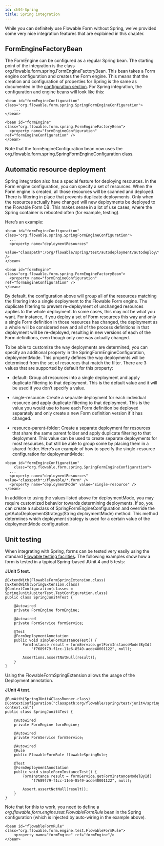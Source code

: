 ```yaml
---
id: ch04-Spring
title: Spring integration
---
```


While you can definitely use Flowable Form without Spring, we’ve provided some very nice integration features that are explained in this chapter.

## FormEngineFactoryBean

The FormEngine can be configured as a regular Spring bean. The starting point of the integration is the class org.flowable.form.spring.FormEngineFactoryBean. This bean takes a Form engine configuration and creates the Form engine. This means that the creation and configuration of properties for Spring is the same as documented in the [configuration section](form/ch02-Configuration.md#creating-a-form-engine). For Spring integration, the configuration and engine beans will look like this:

    <bean id="formEngineConfiguration" class="org.flowable.form.spring.SpringFormEngineConfiguration">
        ...
    </bean>

    <bean id="formEngine" class="org.flowable.form.spring.FormEngineFactoryBean">
      <property name="formEngineConfiguration" ref="formEngineConfiguration" />
    </bean>

Note that the formEngineConfiguration bean now uses the org.flowable.form.spring.SpringFormEngineConfiguration class.

## Automatic resource deployment

Spring integration also has a special feature for deploying resources. In the Form engine configuration, you can specify a set of resources. When the Form engine is created, all those resources will be scanned and deployed. There is filtering in place that prevents duplicate deployments. Only when the resources actually have changed will new deployments be deployed to the Flowable Form DB. This makes sense in a lot of use cases, where the Spring container is rebooted often (for example, testing).

Here’s an example:

    <bean id="formEngineConfiguration" class="org.flowable.spring.SpringFormEngineConfiguration">
      ...
      <property name="deploymentResources"
        value="classpath*:/org/flowable/spring/test/autodeployment/autodeploy/*.form" />
    </bean>

    <bean id="formEngine" class="org.flowable.form.spring.FormEngineFactoryBean">
      <property name="formEngineConfiguration" ref="formEngineConfiguration" />
    </bean>

By default, the configuration above will group all of the resources matching the filtering into a single deployment to the Flowable Form engine. The duplicate filtering to prevent re-deployment of unchanged resources applies to the whole deployment. In some cases, this may not be what you want. For instance, if you deploy a set of Form resources this way and only a single Form definition in those resources has changed, the deployment as a whole will be considered new and all of the process definitions in that deployment will be re-deployed, resulting in new versions of each of the Form definitions, even though only one was actually changed.

To be able to customize the way deployments are determined, you can specify an additional property in the SpringFormEngineConfiguration, deploymentMode. This property defines the way deployments will be determined from the set of resources that match the filter. There are 3 values that are supported by default for this property:

-   default: Group all resources into a single deployment and apply duplicate filtering to that deployment. This is the default value and it will be used if you don’t specify a value.

-   single-resource: Create a separate deployment for each individual resource and apply duplicate filtering to that deployment. This is the value you would use to have each Form definition be deployed separately and only create a new Form definition version if it has changed.

-   resource-parent-folder: Create a separate deployment for resources that share the same parent folder and apply duplicate filtering to that deployment. This value can be used to create separate deployments for most resources, but still be able to group some by placing them in a shared folder. Here’s an example of how to specify the single-resource configuration for deploymentMode:

<!-- -->

    <bean id="formEngineConfiguration"
        class="org.flowable.form.spring.SpringFormEngineConfiguration">
      ...
      <property name="deploymentResources" value="classpath*:/flowable/*.form" />
      <property name="deploymentMode" value="single-resource" />
    </bean>

In addition to using the values listed above for deploymentMode, you may require customized behavior towards determining deployments. If so, you can create a subclass of SpringFormEngineConfiguration and override the getAutoDeploymentStrategy(String deploymentMode) method. This method determines which deployment strategy is used for a certain value of the deploymentMode configuration.

## Unit testing

When integrating with Spring, forms can be tested very easily using the standard [Flowable testing facilities](form/ch03-API.md#unit-testing).
The following examples show how a form is tested in a typical Spring-based JUnit 4 and 5 tests:

**JUnit 5 test.**

    @ExtendWith(FlowableFormSpringExtension.class)
    @ExtendWith(SpringExtension.class)
    @ContextConfiguration(classes = SpringJunitJupiterTest.TestConfiguration.class)
    public class SpringJunit4Test {

        @Autowired
        private FormEngine formEngine;

        @Autowired
        private FormService formService;

        @Test
        @FormDeploymentAnnotation
        public void simpleFormInstanceTest() {
            FormInstance result = formService.getFormInstanceModelById(
                "f7689f79-f1cc-11e6-8549-acde48001122", null);

            Assertions.assertNotNull(result));
        }
    }

Using the FlowableFormSpringExtension allows the usage of the Deployment annotation.

**JUnit 4 test.**

    @RunWith(SpringJUnit4ClassRunner.class)
    @ContextConfiguration("classpath:org/flowable/spring/test/junit4/springTypicalUsageTest-context.xml")
    public class SpringJunit4Test {

        @Autowired
        private FormEngine formEngine;

        @Autowired
        private FormService formService;

        @Autowired
        @Rule
        public FlowableFormRule flowableSpringRule;

        @Test
        @FormDeploymentAnnotation
        public void simpleFormInstanceTest() {
            FormInstance result = formService.getFormInstanceModelById(
                "f7689f79-f1cc-11e6-8549-acde48001122", null);

            Assert.assertNotNull(result));
        }
    }

Note that for this to work, you need to define a *org.flowable.form.engine.test.FlowableFormRule* bean in the Spring configuration (which is injected by auto-wiring in the example above).

    <bean id="flowableFormRule" class="org.flowable.form.engine.test.FlowableFormRule">
        <property name="formEngine" ref="formEngine"/>
    </bean>
